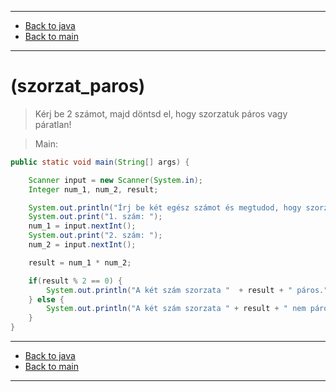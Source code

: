 
---

- [Back to java](../../java.md)
- [Back to main](../../../../README.md)

---

# (szorzat_paros)

> Kérj be 2 számot, majd döntsd el, 
> hogy szorzatuk páros vagy páratlan! 

> Main:

```java
public static void main(String[] args) {

	Scanner input = new Scanner(System.in);
	Integer num_1, num_2, result;

	System.out.println("Írj be két egész számot és megtudod, hogy szorzatuk páros e.");
	System.out.print("1. szám: ");
	num_1 = input.nextInt();
	System.out.print("2. szám: ");
	num_2 = input.nextInt();

	result = num_1 * num_2;

	if(result % 2 == 0) {
		System.out.println("A két szám szorzata "  + result + " páros.");
	} else {
		System.out.println("A két szám szorzata " + result + " nem páros.");
	}
}
```

---

- [Back to java](../../java.md)
- [Back to main](../../../../README.md)

---
